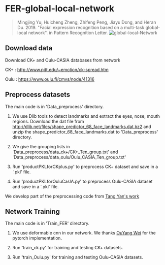 # FER-global-local-network
>  Mingjing Yu, Huicheng Zheng, Zhifeng Peng, Jiayu Dong, and Heran Du. 2019. "Facial expression recognition based on a multi-task global-local network". in Pattern Recognition Letter.
![global-local-Network](https://github.com/yummy2108/FER-global-local-network/blob/master/pipeline.png)

## Download data
Download CK+ and Oulu-CASIA databases from network   

CK+ : http://www.pitt.edu/~emotion/ck-spread.htm  

Oulu : https://www.oulu.fi/cmvs/node/41316

## Preprocess datasets
The main code is in 'Data_preprocess' directory.
1. We use Dlib tools to detect landmarks and extract the eyes, nose, mouth regions. 
Download the dat file from 
http://dlib.net/files/shape_predictor_68_face_landmarks.dat.bz2 
and unzip the shape_predictor_68_face_landmarks.dat to 'Data_preprocess' directory. 

2. We give the grouping lists in 'Data_preprocess/data_ck+/CK+_Ten_group.txt' and 'Data_preprocess/data_oulu/Oulu_CASIA_Ten_group.txt'

3. Run 'productPKLforCKplus.py' to preprocess CK+ dataset and save in a '.pkl' file.

4. Run 'productPKLforOuluCasIA.py' to preprocess Oulu-CASIA dataset and save in a '.pkl' file.

We develop part of the preprocessing code from [Tang Yan's work](https://github.com/Firesontang/Geometric-Convolutional_for_fera)

## Network Training
The main code is in 'Train_FER' directory.
1. We use deformable cnn in our network. We thanks [OuYang Wei](https://github.com/oeway/pytorch-deform-conv) for the pytorch implementation.

2. Run 'train_ck.py' for training and testing CK+ datasets.

3. Run 'train_Oulu.py' for training and testing Oulu-CASIA datasets.
